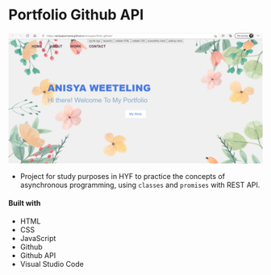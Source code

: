 # Portfolio Github API

![ScreenShot](https://github.com/AnisyaPurnama/anisyaportfolio-github/blob/main/public/ScreenshotPortfolio.png?raw=true)


- Project for study purposes in HYF to practice the concepts of asynchronous programming, using `classes` and `promises` with REST API.

#### Built with 
- HTML
- CSS 
- JavaScript
- Github
- Github API
- Visual Studio Code